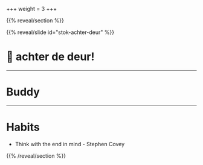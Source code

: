 +++
weight = 3
+++

{{% reveal/section %}}

{{% reveal/slide id="stok-achter-deur" %}}

# 🥢 achter de deur!

---

# Buddy

---

# Habits

- Think with the end in mind - Stephen Covey


{{% /reveal/section %}}
